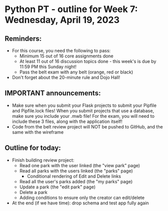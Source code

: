 # Python PT - outline for Week 7: Wednesday, April 19, 2023

## Reminders:
- For this course, you need the following to pass:
    - Minimum 15 out of 16 core assignments done
    - At least 11 out of 16 discussion topics done - this week's is due by 11:59 PM this Sunday night!
    - Pass the belt exam with any belt (orange, red or black)
- Don't forget about the 20-minute rule and Dojo Hall!

## IMPORTANT announcements:
- Make sure when you submit your Flask projects to submit your Pipfile and Pipfile.lock files!  When you submit projects that use a database, make sure you include your .mwb file!  For the exam, you will need to include these 3 files, along with the application itself!
- Code from the belt review project will NOT be pushed to GitHub, and the same with the wireframe

## Outline for today:
- Finish building review project:
    - Read one park with the user linked (the "view park" page)
    - Read all parks with the users linked (the "parks" page)
        - Conditional rendering of Edit and Delete links
    - Read all the user's parks added (the "my parks" page)
    - Update a park (the "edit park" page)
    - Delete a park
    - Adding conditions to ensure only the creator can edit/delete
- At the end (if we have time): drop schema and test app fully again